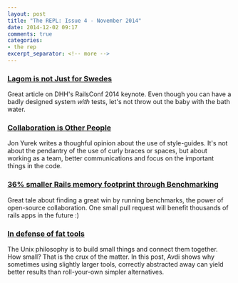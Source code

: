 ```yaml
---
layout: post
title: "The REPL: Issue 4 - November 2014"
date: 2014-12-02 09:17
comments: true
categories:
- the rep
excerpt_separator: <!-- more -->
---
```


### [Lagom is not Just for Swedes][1]

Great article on DHH's RailsConf 2014 keynote. Even though you can have a badly designed system _with_ tests, let's not throw out the baby with the bath water.

### [Collaboration is Other People][2]

Jon Yurek writes a thoughful opinion about the use of style-guides. It's not about the pendantry of the use of curly braces or spaces, but about working as a team, better communications and focus on the important things in the code.

### [36% smaller Rails memory footprint through Benchmarking][3]

Great tale about finding a great win by running benchmarks, the power of open-source collaboration. One small pull request will benefit thousands of rails apps in the future :)

### [In defense of fat tools][4]

The Unix philosophy is to build small things and connect them together. How small? That is the crux of the matter. In this post, Avdi shows why sometimes using slightly larger tools, correctly abstracted away can yield better results than roll-your-own simpler alternatives.

[1]: http://hawkins.io/2014/04/lagom-is-not-just-for-swedes/
[2]: http://robots.thoughtbot.com/collaboration-is-other-people
[3]: http://www.schneems.com/2014/11/07/i-ram-what-i-ram.html
[4]: http://devblog.avdi.org/2014/11/21/in-defense-of-fat-tools/
